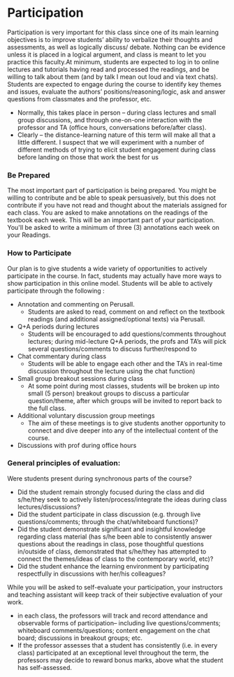 # Participation

Participation is very important for this class since one of its main learning objectives is to improve students’ ability to verbalize their thoughts and assessments, as well as logically discuss/ debate. Nothing can be evidence unless it is placed in a logical argument, and class is meant to let you practice this faculty.At minimum, students are expected to log in to online lectures and tutorials having read and processed the readings, and be willing to talk about them (and by talk I mean out loud and via text chats). Students are expected to engage during the course to identify key themes and issues, evaluate the authors’ positions/reasoning/logic, ask and answer questions from classmates and the professor, etc.

* Normally, this takes place in person – during class lectures and small group discussions, and through one-on-one interaction with the professor and TA (office hours, conversations before/after class).
* Clearly – the distance-learning nature of this term will make all that a little different. I suspect that we will experiment with a number of different methods of trying to elicit student engagement during class before landing on those that work the best for us

### Be Prepared <a href="#be-prepared" id="be-prepared"></a>

The most important part of participation is being prepared. You might be willing to contribute and be able to speak persuasively, but this does not contribute if you have not read and thought about the materials assigned for each class. You are asked to make annotations on the readings of the textbook each week. This will be an important part of your participation. You'll be asked to write a minimum of three (3) annotations each week on your Readings.

### How to Participate <a href="#how-to-participate" id="how-to-participate"></a>

Our plan is to give students a wide variety of opportunities to actively participate in the course. In fact, students may actually have more ways to show participation in this online model. Students will be able to actively participate through the following :

* Annotation and commenting on Perusall.
  * Students are asked to read, comment on and reflect on the textbook readings (and additional assigned/optional texts) via Perusall.​
* Q+A periods during lectures
  * Students will be encouraged to add questions/comments throughout lectures; during mid-lecture Q+A periods, the profs and TA’s will pick several questions/comments to discuss further/respond to
* Chat commentary during class
  * Students will be able to engage each other and the TA’s in real-time discussion throughout the lecture using the chat function)
* Small group breakout sessions during class
  * At some point during most classes, students will be broken up into small (5 person) breakout groups to discuss a particular question/theme, after which groups will be invited to report back to the full class.
* Additional voluntary discussion group meetings
  * The aim of these meetings is to give students another opportunity to connect and dive deeper into any of the intellectual content of the course.
* Discussions with prof during office hours

### General principles of evaluation: <a href="#general-principles-of-evaluation" id="general-principles-of-evaluation"></a>

Were students present during synchronous parts of the course?

* Did the student remain strongly focused during the class and did s/he/they seek to actively listen/process/integrate the ideas during class lectures/discussions?
* Did the student participate in class discussion (e.g. through live questions/comments; through the chat/whiteboard functions)?
* Did the student demonstrate significant and insightful knowledge regarding class material (has s/he been able to consistently answer questions about the readings in class, pose thoughtful questions in/outside of class, demonstrated that s/he/they has attempted to connect the themes/ideas of class to the contemporary world, etc)?
* Did the student enhance the learning environment by participating respectfully in discussions with her/his colleagues?

While you will be asked to self-evaluate your participation, your instructors and teaching assistant will keep track of their subjective evaluation of your work.

* in each class, the professors will track and record attendance and observable forms of participation– including live questions/comments; whiteboard comments/questions; content engagement on the chat board; discussions in breakout groups; etc.
* If the professor assesses that a student has consistently (i.e. in every class) participated at an exceptional level throughout the term, the professors may decide to reward bonus marks, above what the student has self-assessed.
